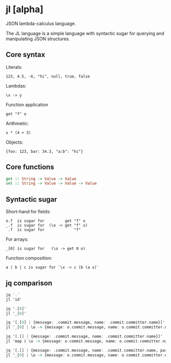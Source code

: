 # jl [alpha]

JSON lambda-calculus language.

The JL language is a simple language with syntactic sugar for querying
and manipulating JSON structures.

## Core syntax

Literals:

    123, 4.5, -6, "hi", null, true, false

Lambdas:

    \x -> y

Function application

    get "f" o

Arithmetic:

    x * (4 + 3)

Objects:

    {foo: 123, bar: 34.3, "a:b": "hi"}

## Core functions

``` haskell
get :: String -> Value -> Value
set :: String -> Value -> Value -> Value
```

## Syntactic sugar

Short-hand for fields:

    o.f  is sugar for         get "f" o
    _.f  is sugar for  (\o -> get "f" o)
     .f  is sugar for             "f"

For arrays:

    _[0] is sugar for   (\o -> get 0 o)

Function composition:

    a | b | c is sugar for `\x -> c (b (a x)`

## jq comparison

``` haskell
jq '.'
jl 'id'
```

``` haskell
jq '.[0]'
jl '_[0]'
```

``` haskell
jq '[.[0] | {message: .commit.message, name: .commit.committer.name}]'
jl '_[0] | \o -> {message: o.commit.message, name: o.commit.committer.name}'
```

``` haskell
jq '[.[] | {message: .commit.message, name: .commit.committer.name}]'
jl 'map $ \o -> {message: o.commit.message, name: o.commit.committer.name}'
```

``` haskell
jq '[.[] | {message: .commit.message, name: .commit.committer.name, parents: [.parents[].html_url]}]'
jl '_[0] | \o -> {message: o.commit.message, name: o.commit.committer.name, parents: map _.html_url o.parents }'
```
